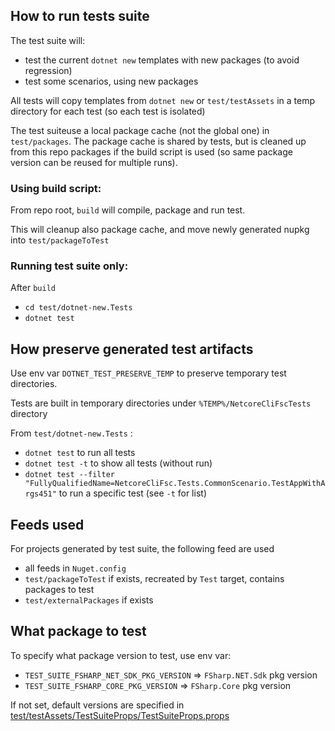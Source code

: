 
## How to run tests suite

The test suite will:

- test the current `dotnet new` templates with new packages (to avoid regression)
- test some scenarios, using new packages

All tests will copy templates from `dotnet new` or `test/testAssets` in a temp directory
for each test (so each test is isolated)

The test suiteuse a local package cache (not the global one) in `test/packages`.
The package cache is shared by tests, but is cleaned up from this repo packages if the build 
script is used (so same package version can be reused for multiple runs).

### Using build script:

From repo root, `build` will compile, package and run test.

This will cleanup also package cache, and move newly generated nupkg into `test/packageToTest`

### Running test suite only:

After `build`

- `cd test/dotnet-new.Tests`
- `dotnet test`

## How preserve generated test artifacts

Use env var `DOTNET_TEST_PRESERVE_TEMP` to preserve temporary test directories.

Tests are built in temporary directories under `%TEMP%/NetcoreCliFscTests` directory

From `test/dotnet-new.Tests` :

- `dotnet test` to run all tests
- `dotnet test -t` to show all tests (without run)
- `dotnet test --filter "FullyQualifiedName=NetcoreCliFsc.Tests.CommonScenario.TestAppWithArgs451"` to run a specific test (see `-t` for list)

## Feeds used

For projects generated by test suite, the following feed are used

- all feeds in `Nuget.config`
- `test/packageToTest` if exists, recreated by `Test` target, contains packages to test
- `test/externalPackages` if exists

## What package to test

To specify what package version to test, use env var:

- `TEST_SUITE_FSHARP_NET_SDK_PKG_VERSION` => `FSharp.NET.Sdk` pkg version
- `TEST_SUITE_FSHARP_CORE_PKG_VERSION` =>  `FSharp.Core` pkg version

If not set, default versions are specified in [test/testAssets/TestSuiteProps/TestSuiteProps.props](test/testAssets/TestSuiteProps/TestSuiteProps.props)
